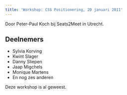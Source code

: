 ```yaml
---
title: 'Workshop: CSS Positionering, 20 januari 2011'
---
```


Door Peter-Paul Koch bij Seats2Meet in Utrecht.

## Deelnemers

-   Sylvia Korving
-   Kwint Slager
-   Danny Sliepen
-   Jaap Migchels
-   Monique Martens
-   En nog zes anderen

Deze workshop is al geweest. 

